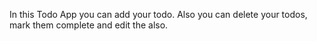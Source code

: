 In this Todo App you can add your todo. Also you can delete your todos, mark them complete and edit the also.
